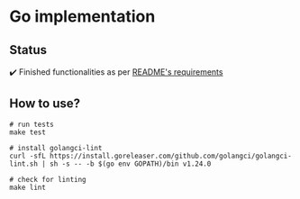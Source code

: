 # Go implementation

## Status

:heavy_check_mark: Finished functionalities as per [README's requirements](../README.md#requirements)

## How to use?

    # run tests
    make test
    
    # install golangci-lint
    curl -sfL https://install.goreleaser.com/github.com/golangci/golangci-lint.sh | sh -s -- -b $(go env GOPATH)/bin v1.24.0
    
    # check for linting
    make lint
